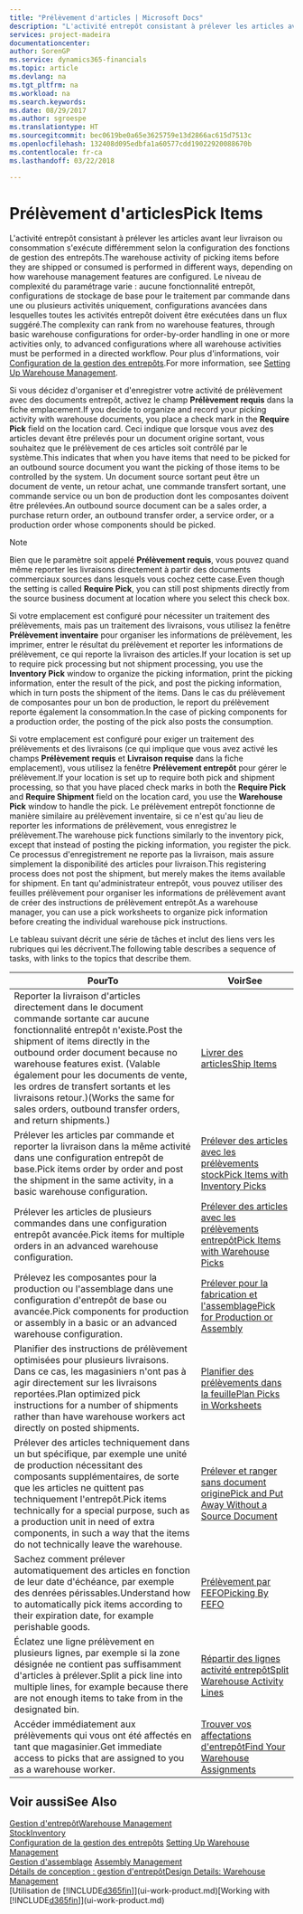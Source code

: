 ```yaml
---
title: "Prélèvement d'articles | Microsoft Docs"
description: "L'activité entrepôt consistant à prélever les articles avant leur livraison ou consommation s'exécute différemment selon la configuration des fonctions de gestion des entrepôts. Le niveau de complexité de la [configuration](../configure-warehouse-processes.md) varie : aucune fonctionnalité entrepôt, configurations de stockage de base pour le traitement par commande dans une ou plusieurs activités uniquement, configurations avancées dans lesquelles toutes les activités entrepôt doivent être exécutées dans un flux suggéré."
services: project-madeira
documentationcenter: 
author: SorenGP
ms.service: dynamics365-financials
ms.topic: article
ms.devlang: na
ms.tgt_pltfrm: na
ms.workload: na
ms.search.keywords: 
ms.date: 08/29/2017
ms.author: sgroespe
ms.translationtype: HT
ms.sourcegitcommit: bec0619be0a65e3625759e13d2866ac615d7513c
ms.openlocfilehash: 132408d095edbfa1a60577cdd19022920088670b
ms.contentlocale: fr-ca
ms.lasthandoff: 03/22/2018

---
```

# <a name="pick-items"></a><span data-ttu-id="993cd-104">Prélèvement d'articles</span><span class="sxs-lookup"><span data-stu-id="993cd-104">Pick Items</span></span>
<span data-ttu-id="993cd-105">L'activité entrepôt consistant à prélever les articles avant leur livraison ou consommation s'exécute différemment selon la configuration des fonctions de gestion des entrepôts.</span><span class="sxs-lookup"><span data-stu-id="993cd-105">The warehouse activity of picking items before they are shipped or consumed is performed in different ways, depending on how warehouse management features are configured.</span></span> <span data-ttu-id="993cd-106">Le niveau de complexité du paramétrage varie : aucune fonctionnalité entrepôt, configurations de stockage de base pour le traitement par commande dans une ou plusieurs activités uniquement, configurations avancées dans lesquelles toutes les activités entrepôt doivent être exécutées dans un flux suggéré.</span><span class="sxs-lookup"><span data-stu-id="993cd-106">The complexity can rank from no warehouse features, through basic warehouse configurations for order-by-order handling in one or more activities only, to advanced configurations where all warehouse activities must be performed in a directed workflow.</span></span> <span data-ttu-id="993cd-107">Pour plus d'informations, voir [Configuration de la gestion des entrepôts](warehouse-setup-warehouse.md).</span><span class="sxs-lookup"><span data-stu-id="993cd-107">For more information, see [Setting Up Warehouse Management](warehouse-setup-warehouse.md).</span></span>

<span data-ttu-id="993cd-108">Si vous décidez d'organiser et d'enregistrer votre activité de prélèvement avec des documents entrepôt, activez le champ **Prélèvement requis** dans la fiche emplacement.</span><span class="sxs-lookup"><span data-stu-id="993cd-108">If you decide to organize and record your picking activity with warehouse documents, you place a check mark in the **Require Pick** field on the location card.</span></span> <span data-ttu-id="993cd-109">Ceci indique que lorsque vous avez des articles devant être prélevés pour un document origine sortant, vous souhaitez que le prélèvement de ces articles soit contrôlé par le système.</span><span class="sxs-lookup"><span data-stu-id="993cd-109">This indicates that when you have items that need to be picked for an outbound source document you want the picking of those items to be controlled by the system.</span></span> <span data-ttu-id="993cd-110">Un document source sortant peut être un document de vente, un retour achat, une commande transfert sortant, une commande service ou un bon de production dont les composantes doivent être prélevées.</span><span class="sxs-lookup"><span data-stu-id="993cd-110">An outbound source document can be a sales order, a purchase return order, an outbound transfer order, a service order, or a production order whose components should be picked.</span></span>

> [!NOTE]
> <span data-ttu-id="993cd-111">Bien que le paramètre soit appelé **Prélèvement requis**, vous pouvez quand même reporter les livraisons directement à partir des documents commerciaux sources dans lesquels vous cochez cette case.</span><span class="sxs-lookup"><span data-stu-id="993cd-111">Even though the setting is called **Require Pick**, you can still post shipments directly from the source business document at location where you select this check box.</span></span>

<span data-ttu-id="993cd-112">Si votre emplacement est configuré pour nécessiter un traitement des prélèvements, mais pas un traitement des livraisons, vous utilisez la fenêtre **Prélèvement inventaire** pour organiser les informations de prélèvement, les imprimer, entrer le résultat du prélèvement et reporter les informations de prélèvement, ce qui reporte la livraison des articles.</span><span class="sxs-lookup"><span data-stu-id="993cd-112">If your location is set up to require pick processing but not shipment processing, you use the **Inventory Pick** window to organize the picking information, print the picking information, enter the result of the pick, and post the picking information, which in turn posts the shipment of the items.</span></span> <span data-ttu-id="993cd-113">Dans le cas du prélèvement de composantes pour un bon de production, le report du prélèvement reporte également la consommation.</span><span class="sxs-lookup"><span data-stu-id="993cd-113">In the case of picking components for a production order, the posting of the pick also posts the consumption.</span></span>

<span data-ttu-id="993cd-114">Si votre emplacement est configuré pour exiger un traitement des prélèvements et des livraisons (ce qui implique que vous avez activé les champs **Prélèvement requis** et **Livraison requise** dans la fiche emplacement), vous utilisez la fenêtre **Prélèvement entrepôt** pour gérer le prélèvement.</span><span class="sxs-lookup"><span data-stu-id="993cd-114">If your location is set up to require both pick and shipment processing, so that you have placed check marks in both the **Require Pick** and **Require Shipment** field on the location card, you use the **Warehouse Pick** window to handle the pick.</span></span> <span data-ttu-id="993cd-115">Le prélèvement entrepôt fonctionne de manière similaire au prélèvement inventaire, si ce n'est qu'au lieu de reporter les informations de prélèvement, vous enregistrez le prélèvement.</span><span class="sxs-lookup"><span data-stu-id="993cd-115">The warehouse pick functions similarly to the inventory pick, except that instead of posting the picking information, you register the pick.</span></span> <span data-ttu-id="993cd-116">Ce processus d'enregistrement ne reporte pas la livraison, mais assure simplement la disponibilité des articles pour livraison.</span><span class="sxs-lookup"><span data-stu-id="993cd-116">This registering process does not post the shipment, but merely makes the items available for shipment.</span></span> <span data-ttu-id="993cd-117">En tant qu'administrateur entrepôt, vous pouvez utiliser des feuilles prélèvement pour organiser les informations de prélèvement avant de créer des instructions de prélèvement entrepôt.</span><span class="sxs-lookup"><span data-stu-id="993cd-117">As a warehouse manager, you can use a pick worksheets to organize pick information before creating the individual warehouse pick instructions.</span></span>

<span data-ttu-id="993cd-118">Le tableau suivant décrit une série de tâches et inclut des liens vers les rubriques qui les décrivent.</span><span class="sxs-lookup"><span data-stu-id="993cd-118">The following table describes a sequence of tasks, with links to the topics that describe them.</span></span>   

|<span data-ttu-id="993cd-119">**Pour**</span><span class="sxs-lookup"><span data-stu-id="993cd-119">**To**</span></span>|<span data-ttu-id="993cd-120">**Voir**</span><span class="sxs-lookup"><span data-stu-id="993cd-120">**See**</span></span>|
|------------|-------------|  
|<span data-ttu-id="993cd-121">Reporter la livraison d'articles directement dans le document commande sortante car aucune fonctionnalité entrepôt n'existe.</span><span class="sxs-lookup"><span data-stu-id="993cd-121">Post the shipment of items directly in the outbound order document because no warehouse features exist.</span></span> <span data-ttu-id="993cd-122">(Valable également pour les documents de vente, les ordres de transfert sortants et les livraisons retour.)</span><span class="sxs-lookup"><span data-stu-id="993cd-122">(Works the same for sales orders, outbound transfer orders, and return shipments.)</span></span>|[<span data-ttu-id="993cd-123">Livrer des articles</span><span class="sxs-lookup"><span data-stu-id="993cd-123">Ship Items</span></span>](warehouse-how-ship-items.md)|  
|<span data-ttu-id="993cd-124">Prélever les articles par commande et reporter la livraison dans la même activité dans une configuration entrepôt de base.</span><span class="sxs-lookup"><span data-stu-id="993cd-124">Pick items order by order and post the shipment in the same activity, in a basic warehouse configuration.</span></span>|[<span data-ttu-id="993cd-125">Prélever des articles avec les prélèvements stock</span><span class="sxs-lookup"><span data-stu-id="993cd-125">Pick Items with Inventory Picks</span></span>](warehouse-how-to-pick-items-with-inventory-picks.md)|
|<span data-ttu-id="993cd-126">Prélever les articles de plusieurs commandes dans une configuration entrepôt avancée.</span><span class="sxs-lookup"><span data-stu-id="993cd-126">Pick items for multiple orders in an advanced warehouse configuration.</span></span>|[<span data-ttu-id="993cd-127">Prélever des articles avec les prélèvements entrepôt</span><span class="sxs-lookup"><span data-stu-id="993cd-127">Pick Items with Warehouse Picks</span></span>](warehouse-how-to-pick-items-for-warehouse-shipment.md)|  
|<span data-ttu-id="993cd-128">Prélevez les composantes pour la production ou l'assemblage dans une configuration d'entrepôt de base ou avancée.</span><span class="sxs-lookup"><span data-stu-id="993cd-128">Pick components for production or assembly in a basic or an advanced warehouse configuration.</span></span>|[<span data-ttu-id="993cd-129">Prélever pour la fabrication et l'assemblage</span><span class="sxs-lookup"><span data-stu-id="993cd-129">Pick for Production or Assembly</span></span>](warehouse-how-to-pick-for-production.md)|  
|<span data-ttu-id="993cd-130">Planifier des instructions de prélèvement optimisées pour plusieurs livraisons. Dans ce cas, les magasiniers n'ont pas à agir directement sur les livraisons reportées.</span><span class="sxs-lookup"><span data-stu-id="993cd-130">Plan optimized pick instructions for a number of shipments rather than have warehouse workers act directly on posted shipments.</span></span>|[<span data-ttu-id="993cd-131">Planifier des prélèvements dans la feuille</span><span class="sxs-lookup"><span data-stu-id="993cd-131">Plan Picks in Worksheets</span></span>](warehouse-how-to-plan-picks-in-worksheets.md)|  
|<span data-ttu-id="993cd-132">Prélever des articles techniquement dans un but spécifique, par exemple une unité de production nécessitant des composants supplémentaires, de sorte que les articles ne quittent pas techniquement l'entrepôt.</span><span class="sxs-lookup"><span data-stu-id="993cd-132">Pick items technically for a special purpose, such as a production unit in need of extra components, in such a way that the items do not technically leave the warehouse.</span></span>|[<span data-ttu-id="993cd-133">Prélever et ranger sans document origine</span><span class="sxs-lookup"><span data-stu-id="993cd-133">Pick and Put Away Without a Source Document</span></span>](warehouse-how-to-create-put-aways-from-internal-put-aways.md)|
|<span data-ttu-id="993cd-134">Sachez comment prélever automatiquement des articles en fonction de leur date d'échéance, par exemple des denrées périssables.</span><span class="sxs-lookup"><span data-stu-id="993cd-134">Understand how to automatically pick items according to their expiration date, for example perishable goods.</span></span>|[<span data-ttu-id="993cd-135">Prélèvement par FEFO</span><span class="sxs-lookup"><span data-stu-id="993cd-135">Picking By FEFO</span></span>](warehouse-picking-by-fefo.md)|
|<span data-ttu-id="993cd-136">Éclatez une ligne prélèvement en plusieurs lignes, par exemple si la zone désignée ne contient pas suffisamment d'articles à prélever.</span><span class="sxs-lookup"><span data-stu-id="993cd-136">Split a pick line into multiple lines, for example because there are not enough items to take from in the designated bin.</span></span>|[<span data-ttu-id="993cd-137">Répartir des lignes activité entrepôt</span><span class="sxs-lookup"><span data-stu-id="993cd-137">Split Warehouse Activity Lines</span></span>](warehouse-how-to-split-warehouse-activity-lines.md)|
|<span data-ttu-id="993cd-138">Accéder immédiatement aux prélèvements qui vous ont été affectés en tant que magasinier.</span><span class="sxs-lookup"><span data-stu-id="993cd-138">Get immediate access to picks that are assigned to you as a warehouse worker.</span></span>|[<span data-ttu-id="993cd-139">Trouver vos affectations d'entrepôt</span><span class="sxs-lookup"><span data-stu-id="993cd-139">Find Your Warehouse Assignments</span></span>](warehouse-how-to-find-your-warehouse-assignments.md)|  

## <a name="see-also"></a><span data-ttu-id="993cd-140">Voir aussi</span><span class="sxs-lookup"><span data-stu-id="993cd-140">See Also</span></span>  
[<span data-ttu-id="993cd-141">Gestion d'entrepôt</span><span class="sxs-lookup"><span data-stu-id="993cd-141">Warehouse Management</span></span>](warehouse-manage-warehouse.md)  
[<span data-ttu-id="993cd-142">Stock</span><span class="sxs-lookup"><span data-stu-id="993cd-142">Inventory</span></span>](inventory-manage-inventory.md)  
<span data-ttu-id="993cd-143">[Configuration de la gestion des entrepôts](warehouse-setup-warehouse.md)   </span><span class="sxs-lookup"><span data-stu-id="993cd-143">[Setting Up Warehouse Management](warehouse-setup-warehouse.md)   </span></span>  
<span data-ttu-id="993cd-144">[Gestion d'assemblage](assembly-assemble-items.md)  </span><span class="sxs-lookup"><span data-stu-id="993cd-144">[Assembly Management](assembly-assemble-items.md)  </span></span>  
[<span data-ttu-id="993cd-145">Détails de conception : gestion d'entrepôt</span><span class="sxs-lookup"><span data-stu-id="993cd-145">Design Details: Warehouse Management</span></span>](design-details-warehouse-management.md)  
<span data-ttu-id="993cd-146">[Utilisation de [!INCLUDE[d365fin](includes/d365fin_md.md)]](ui-work-product.md)</span><span class="sxs-lookup"><span data-stu-id="993cd-146">[Working with [!INCLUDE[d365fin](includes/d365fin_md.md)]](ui-work-product.md)</span></span>


